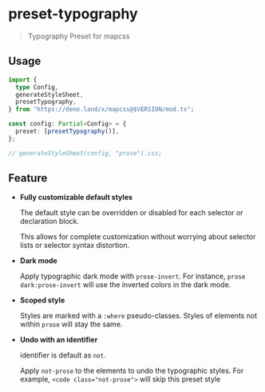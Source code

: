 # preset-typography

> Typography Preset for mapcss

## Usage

```ts
import {
  type Config,
  generateStyleSheet,
  presetTypography,
} from "https://deno.land/x/mapcss@$VERSION/mod.ts";

const config: Partial<Config> = {
  preset: [presetTypography()],
};

// generateStyleSheet(config, "prose").css;
```

## Feature

- **Fully customizable default styles**

  The default style can be overridden or disabled for each selector or
  declaration block.

  This allows for complete customization without worrying about selector lists
  or selector syntax distortion.

- **Dark mode**

  Apply typographic dark mode with `prose-invert`. For instance,
  `prose dark:prose-invert` will use the inverted colors in the dark mode.

- **Scoped style**

  Styles are marked with a `:where` pseudo-classes. Styles of elements not
  within `prose` will stay the same.

- **Undo with an identifier**

  identifier is default as `not`.

  Apply `not-prose` to the elements to undo the typographic styles. For example,
  `<code class="not-prose">` will skip this preset style
